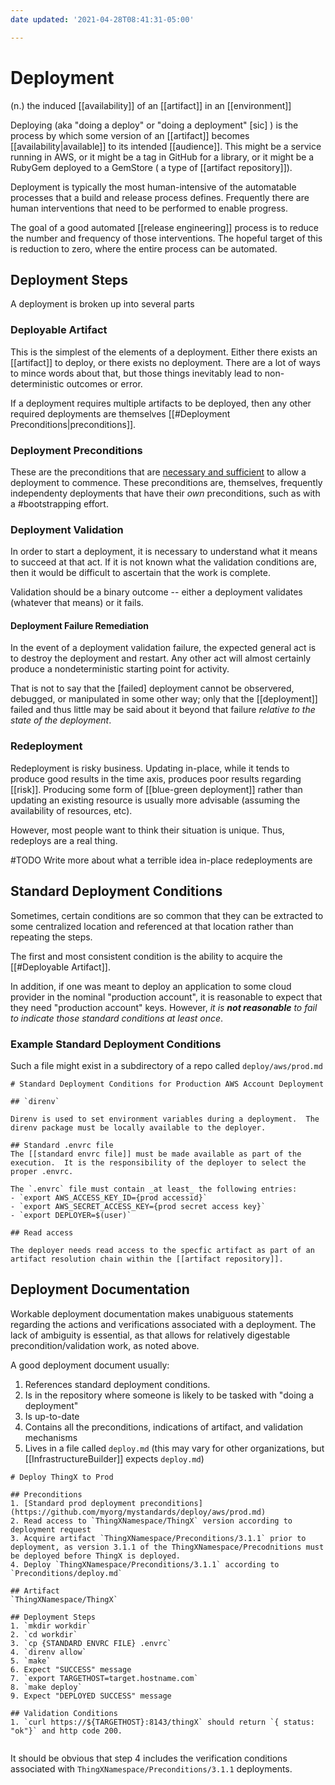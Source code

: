 ```yaml
---
date updated: '2021-04-28T08:41:31-05:00'

---
```


# Deployment

(n.) the induced [[availability]] of an [[artifact]] in an [[environment]]

Deploying (aka "doing a deploy" or "doing a deployment" [sic] ) is the process by which some version of an [[artifact]] becomes [[availability|available]] to its intended [[audience]].  This might be a service running in AWS, or it might be a tag in GitHub for a library, or it might be a RubyGem deployed to a GemStore ( a type of [[artifact repository]]).

Deployment is typically the most human-intensive of the automatable processes that a build and release process defines.  Frequently there are human interventions that need to be performed to enable progress.

The goal of a good automated [[release engineering]] process is to reduce the number and frequency of those interventions.  The hopeful target of this is reduction to zero, where the entire process can be automated.

## Deployment Steps

A deployment is broken up into several parts

### Deployable Artifact
This is the simplest of the elements of a deployment.  Either there exists an [[artifact]] to deploy, or there exists no deployment.  There are a lot of ways to mince words about that, but those things inevitably lead to non-deterministic outcomes or error.

If a deployment requires multiple artifacts to be deployed, then any other required deployments are themselves [[#Deployment Preconditions|preconditions]].

### Deployment Preconditions
These are the preconditions that are [necessary and sufficient](https://en.wikipedia.org/wiki/Necessity_and_sufficiency) to allow a deployment to commence.  These preconditions are, themselves, frequently independenty deployments that have their _own_ preconditions, such as with a #bootstrapping effort.

### Deployment Validation
In order to start a deployment, it is necessary to understand what it means to succeed at that act.  If it is not known what the validation conditions are, then it would be difficult to ascertain that the work is complete.

Validation should be a binary outcome -- either a deployment validates (whatever that means) or it fails.  

#### Deployment Failure Remediation
In the event of a deployment validation failure, the expected general act is to destroy the deployment and restart.  Any other act will almost certainly produce a nondeterministic starting point for activity.  

That is not to say that the [failed] deployment cannot be observered, debugged, or manipulated in some other way; only that the [[deployment]] failed and thus little may be said about it beyond that failure _relative to the state of the deployment_.  

### Redeployment

Redeployment is risky business.  Updating in-place, while it tends to produce good results in the time axis, produces poor results regarding [[risk]].  Producing some form of [[blue-green deployment]] rather than updating an existing resource is usually more advisable (assuming the availability of resources, etc). 

However, most people want to think their situation is unique.  Thus, redeploys are a real thing.  

#TODO Write more about what a terrible idea in-place redeployments are


## Standard Deployment Conditions

Sometimes, certain conditions are so common that they can be extracted to some centralized location and referenced at that location rather than repeating the steps.

The first and most consistent condition is the ability to acquire the [[#Deployable Artifact]].

In addition, if one was meant to deploy an application to some cloud provider in the nominal "production account", it is reasonable to expect that they need "production account" keys.  However, _it is **not reasonable** to fail to indicate those standard conditions at least once_.

### Example Standard Deployment Conditions

Such a file might exist in a subdirectory of a repo called `deploy/aws/prod.md`

```
# Standard Deployment Conditions for Production AWS Account Deployment

## `direnv` 

Direnv is used to set environment variables during a deployment.  The direnv package must be locally available to the deployer.

## Standard .envrc file
The [[standard envrc file]] must be made available as part of the execution.  It is the responsibility of the deployer to select the proper .envrc.  

The `.envrc` file must contain _at least_ the following entries:
- `export AWS_ACCESS_KEY_ID={prod accessid}`
- `export AWS_SECRET_ACCESS_KEY={prod secret access key}`
- `export DEPLOYER=$(user)`

## Read access

The deployer needs read access to the specfic artifact as part of an artifact resolution chain within the [[artifact repository]].

```

## Deployment Documentation

Workable deployment documentation makes unabiguous statements regarding the actions and verifications associated with a deployment.  The lack of ambiguity is essential, as that allows for relatively digestable precondition/validation work, as noted above.

A good deployment document usually:
1. References standard deployment conditions.
2. Is in the repository where someone is likely to be tasked with "doing a deployment"
3. Is up-to-date
4. Contains all the preconditions, indications of artifact, and validation mechanisms
5. Lives in a file called `deploy.md` (this may vary for other organizations, but [[InfrastructureBuilder]] expects `deploy.md`)

```
# Deploy ThingX to Prod

## Preconditions
1. [Standard prod deployment preconditions](https://github.com/myorg/mystandards/deploy/aws/prod.md)
2. Read access to `ThingXNamespace/ThingX` version according to deployment request
3. Acquire artifact `ThingXNamespace/Preconditions/3.1.1` prior to deployment, as version 3.1.1 of the ThingXNamespace/Precodnitions must be deployed before ThingX is deployed.
4. Deploy `ThingXNamespace/Preconditions/3.1.1` according to `Preconditions/deploy.md` 

## Artifact
`ThingXNamespace/ThingX`

## Deployment Steps
1. `mkdir workdir`
2. `cd workdir`
3. `cp {STANDARD ENVRC FILE} .envrc`
4. `direnv allow`
5. `make`
6. Expect "SUCCESS" message
7. `export TARGETHOST=target.hostname.com`
8. `make deploy`
9. Expect "DEPLOYED SUCCESS" message

## Validation Conditions
1. `curl https://${TARGETHOST}:8143/thingX` should return `{ status: "ok"}` and http code 200.


```

It should be obvious that step 4 includes the verification conditions associated with `ThingXNamespace/Preconditions/3.1.1` deployments.
